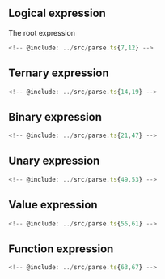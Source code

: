 

## Logical expression

The root expression

```ts
<!-- @include: ../src/parse.ts{7,12} -->
```

## Ternary expression
```ts
<!-- @include: ../src/parse.ts{14,19} -->
```

## Binary expression
```ts
<!-- @include: ../src/parse.ts{21,47} -->
```

## Unary expression
```ts
<!-- @include: ../src/parse.ts{49,53} -->
```

## Value expression
```ts
<!-- @include: ../src/parse.ts{55,61} -->
```

## Function expression

```ts
<!-- @include: ../src/parse.ts{63,67} -->
```

